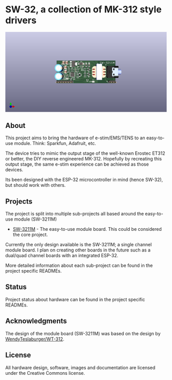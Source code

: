 # SW-32, a collection of MK-312 style drivers
<img align="center" src="doc/SW-3211M.png">

## About
This project aims to bring the hardware of e-stim/EMS/TENS to an easy-to-use module. Think: Sparkfun, Adafruit, etc.

The device tries to mimic the output stage of the well-known Erostec ET312 or better, the DIY reverse engineered MK-312. 
Hopefully by recreating this output stage, the same e-stim experience can be achieved as those devices.

Its been designed with the ESP-32 microcontroller in mind (hence SW-32), but should work with others. 

## Projects
The project is split into multiple sub-projects all based around the easy-to-use module (SW-3211M)
- [SW-3211M](/hardware/pcb/SW-3211M) - The easy-to-use module board. This could be considered the core project.

Currently the only design available is the SW-3211M; a single channel module board. I plan on creating other boards in the future such as a dual/quad channel boards with an integrated ESP-32.

More detailed information about each sub-project can be found in the project specific READMEs.

## Status
Project status about hardware can be found in the project specific READMEs.

## Acknowledgments
The design of the module board (SW-3211M) was based on the design by [WendyTeslaburger/WT-312](https://github.com/WendyTeslaburger/WT-312).

## License
All hardware design, software, images and documentation are licensed under the Creative Commons license.

